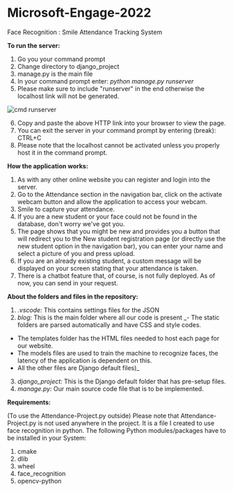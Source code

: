# Microsoft-Engage-2022
Face Recognition : Smile Attendance Tracking System

**To run the server:**
1. Go you your command prompt
2. Change directory to django_project
3. manage.py is the main file
4. In your command prompt enter: _python manage.py runserver_
5. Please make sure to include "runserver" in the end otherwise the localhost link will not be generated.

![cmd runserver](https://user-images.githubusercontent.com/88975253/170864104-85770d38-a232-484f-9e4d-e5ca278b956e.jpg)

6. Copy and paste the above HTTP link into your browser to view the page.
7. You can exit the server in your command prompt by entering (break): CTRL+C 
8. Please note that the localhost cannot be activated unless you properly host it in the command prompt.

**How the application works:**
1. As with any other online website you can register and login into the server.
2. Go to the Attendance section in the navigation bar, click on the activate webcam button and allow the application to access your webcam.
3. Smile to capture your attendance.
4. If you are a new student or your face could not be found in the database, don't worry we've got you.
5. The page shows that you might be new and provides you a button that will redirect you to the New student registration page (or directly use the new student option in the navigation bar), you can enter your name and select a picture of you and press upload.
6. If you are an already existing student, a custom message will be displayed on your screen stating that your attendance is taken.
7. There is a chatbot feature that, of course, is not fully deployed. As of now, you can send in your request.

**About the folders and files in the repository:**
1. _.vscode:_ This contains settings files for the JSON
2. _blog:_ This is the main folder where all our code is present
  _- The static folders are parsed automatically and have CSS and style codes. 
  - The templates folder has the HTML files needed to host each page for our website. 
  - The models files are used to train the machine to recognize faces, the latency of the application is dependent on this. 
  - All the other files are Django default files)_
3. _django_project:_ This is the Django default folder that has pre-setup files.
4. _manage.py:_ Our main source code file that is to be implemented.


**Requirements:**

(To use the Attendance-Project.py outside)
Please note that Attendance-Project.py is not used anywhere in the project. 
It is a file I created to use face recognition in python.
The following Python modules/packages have to be installed in your System:
1. cmake
2. dlib
3. wheel
4. face_recognition
5. opencv-python
